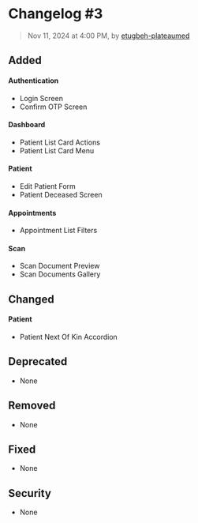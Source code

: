 # Changelog #3

> Nov 11, 2024 at 4:00 PM, by [etugbeh-plateaumed](https://github.com/2gbeh)

## Added

#### Authentication

- Login Screen
- Confirm OTP Screen

#### Dashboard

- Patient List Card Actions
- Patient List Card Menu

#### Patient

- Edit Patient Form
- Patient Deceased Screen

#### Appointments

- Appointment List Filters

#### Scan

- Scan Document Preview
- Scan Documents Gallery

## Changed

#### Patient

- Patient Next Of Kin Accordion

## Deprecated

- None

## Removed

- None

## Fixed

- None

## Security

- None

